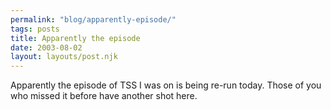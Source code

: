 ```yaml
---
permalink: "blog/apparently-episode/"
tags: posts
title: Apparently the episode
date: 2003-08-02
layout: layouts/post.njk
---
```


Apparently the episode of TSS I was on is being re-run today. Those of you who missed it before have another shot here.